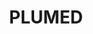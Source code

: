 ---
title: "PLUMED"
description: ""
slug: "test"
image: "plumed.png"
style:
    background: "#2a9d8f"
    color: ""
---